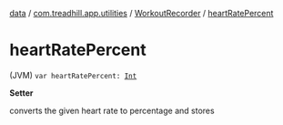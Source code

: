 [data](../../index.md) / [com.treadhill.app.utilities](../index.md) / [WorkoutRecorder](index.md) / [heartRatePercent](./heart-rate-percent.md)

# heartRatePercent

(JVM) `var heartRatePercent: `[`Int`](https://kotlinlang.org/api/latest/jvm/stdlib/kotlin/-int/index.html)

**Setter**

converts the given heart rate to percentage and stores

